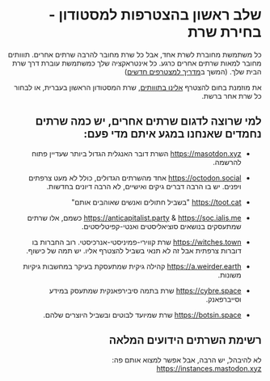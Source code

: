 <div dir="rtl">

# שלב ראשון בהצטרפות למסטודון - בחירת שרת

כל משתמשת מחוברת לשרת אחד, אבל כל שרת מחובר להרבה שרתים אחרים. תווותים מחובר למאות שרתים אחרים כרגע. כל אינטראקציה שלך כמשתמשת עוברת דרך שרת הבית שלך. (המשך ב[מדריך למצטרפים חדשים](https://github.com/Toootim/Resources/blob/master/info/welcome.md))

את מוזמנת בחום להצטרף [אלינו בתווותים](https://tooot.im), שרת המסטודון הראשון בעברית, או לבחור כל שרת אחר ברשת.

## למי שרוצה לדגום שרתים אחרים, יש כמה שרתים נחמדים שאנחנו במגע איתם מדי פעם:


- https://masotdon.xyz 
השרת דובר האנגלית הגדול ביותר שעדיין פתוח להרשמה.

- https://octodon.social
אחד מהשרתים הגדולים, כולל לא מעט צרפתים ויפנים. יש בו הרבה דברים גיקים ואישיים, לא הרבה דיונים בחדשות.

- https://toot.cat
"בשביל חתולים ואנשים שאוהבים אותם"

- https://anticapitalist.party & https://soc.ialis.me
כשמם, אלו שרתים שמתעסקים בנושאים סוציאליסטים ואנטי-קפיטליסטים.

- https://witches.town
שרת קווירי-פמיניסטי-אנרכיסטי. רוב החברות בו דוברות צרפתית אבל זה לא תנאי בשביל להצטרף אליו. יש תמה של כישוף.

- https://a.weirder.earth
קהילה גיקית שמתעסקת בעיקר במחשבות גיקיות משונות.

- https://cybre.space
שרת בתמה סיבירפאנקית שמתעסק במידע וסייברפאנק.

- https://botsin.space
שרת שמיועד לבוטים ובשביל היוצרים שלהם.

## רשימת השרתים הידועים המלאה
לא להיבהל, יש הרבה, אבל אפשר למצוא אותם פה: https://instances.mastodon.xyz

</div>
